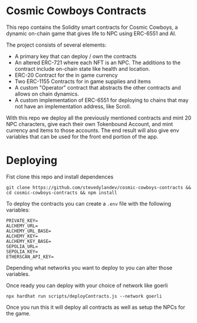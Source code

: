 # Cosmic Cowboys Contracts

This repo contains the Solidity smart contracts for Cosmic Cowboys, a dynamic on-chain game that gives life to NPC using ERC-6551 and AI. 

The project consists of several elements: 
- A primary key that can deploy / own the contracts 
- An altered ERC-721 where each NFT is an NPC. The additions to the contract include on-chain state like health and location.
- ERC-20 Contract for the in game currency
- Two ERC-1155 Contracts for in game supplies and items 
- A custom "Operator" contract that abstracts the other contracts and allows on chain dynamics.
- A custom implementation of ERC-6551 for deploying to chains that may not have an implementation address, like Scroll. 

With this repo we deploy all the previously mentioned contracts and mint 20 NPC characters, give each their own Tokenbound Account, and mint currency and items to those accounts. The end result will also give env variables that can be used for the front end portion of the app. 

# Deploying

Fist clone this repo and install dependences
```
git clone https://github.com/stevedylandev/cosmic-cowboys-contracts && cd cosmic-cowboys-contracts && npm install
```

To deploy the contracts you can create a `.env` file with the following variables:

```
PRIVATE_KEY=
ALCHEMY_URL=
ALCHEMY_URL_BASE=
ALCHEMY_KEY=
ALCHEMY_KEY_BASE=
SEPOLIA_URL=
SEPOLIA_KEY=
ETHERSCAN_API_KEY=
```
Depending what networks you want to deploy to you can alter those variables. 

Once ready you can deploy with your choice of network like goerli
```
npx hardhat run scripts/deployContracts.js --network goerli
```
Once you run this it will deploy all contracts as well as setup the NPCs for the game. 
